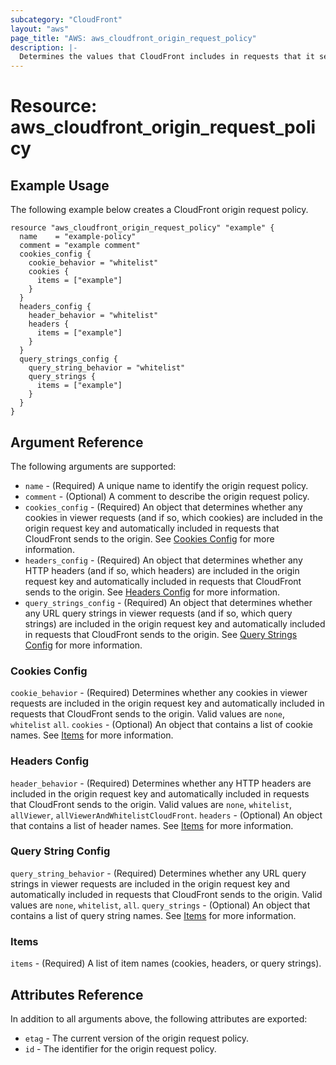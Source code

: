 ```yaml
---
subcategory: "CloudFront"
layout: "aws"
page_title: "AWS: aws_cloudfront_origin_request_policy"
description: |-
  Determines the values that CloudFront includes in requests that it sends to the origin.
---
```


# Resource: aws_cloudfront_origin_request_policy

## Example Usage

The following example below creates a CloudFront origin request policy.

```hcl
resource "aws_cloudfront_origin_request_policy" "example" {
  name    = "example-policy"
  comment = "example comment"
  cookies_config {
    cookie_behavior = "whitelist"
    cookies {
      items = ["example"]
    }
  }
  headers_config {
    header_behavior = "whitelist"
    headers {
      items = ["example"]
    }
  }
  query_strings_config {
    query_string_behavior = "whitelist"
    query_strings {
      items = ["example"]
    }
  }
}

```

## Argument Reference

The following arguments are supported:

* `name` - (Required) A unique name to identify the origin request policy.
* `comment` - (Optional) A comment to describe the origin request policy.
* `cookies_config` - (Required) An object that determines whether any cookies in viewer requests (and if so, which cookies) are included in the origin request key and automatically included in requests that CloudFront sends to the origin. See [Cookies Config](#cookies-config) for more information.
* `headers_config` - (Required) An object that determines whether any HTTP headers (and if so, which headers) are included in the origin request key and automatically included in requests that CloudFront sends to the origin. See [Headers Config](#headers-config) for more information.
* `query_strings_config` - (Required) An object that determines whether any URL query strings in viewer requests (and if so, which query strings) are included in the origin request key and automatically included in requests that CloudFront sends to the origin. See [Query Strings Config](#query-strings-config) for more information.

### Cookies Config

`cookie_behavior` - (Required) Determines whether any cookies in viewer requests are included in the origin request key and automatically included in requests that CloudFront sends to the origin. Valid values are `none`, `whitelist` `all`.
`cookies` - (Optional) An object that contains a list of cookie names. See [Items](#items) for more information.

### Headers Config

`header_behavior` - (Required) Determines whether any HTTP headers are included in the origin request key and automatically included in requests that CloudFront sends to the origin. Valid values are `none`, `whitelist`, `allViewer`, `allViewerAndWhitelistCloudFront`.
`headers` - (Optional) An object that contains a list of header names. See [Items](#items) for more information.

### Query String Config

`query_string_behavior` - (Required) Determines whether any URL query strings in viewer requests are included in the origin request key and automatically included in requests that CloudFront sends to the origin. Valid values are `none`, `whitelist`, `all`.
`query_strings` - (Optional) An object that contains a list of query string names. See [Items](#items) for more information.

### Items

`items` - (Required) A list of item names (cookies, headers, or query strings).

## Attributes Reference

In addition to all arguments above, the following attributes are exported:

* `etag` - The current version of the origin request policy.
* `id` - The identifier for the origin request policy. 
